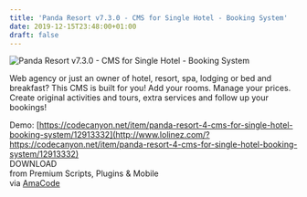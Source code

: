 ```yaml
---
title: 'Panda Resort v7.3.0 - CMS for Single Hotel - Booking System'
date: 2019-12-15T23:48:00+01:00
draft: false
---
```


![Panda Resort v7.3.0 - CMS for Single Hotel - Booking System](http://www.codelist.cc/uploads/posts/2019-12/1576394290_pandaresort.jpg "Panda Resort v7.3.0 - CMS for Single Hotel - Booking System")  
  
Web agency or just an owner of hotel, resort, spa, lodging or bed and breakfast? This CMS is built for you! Add your rooms. Manage your prices. Create original activities and tours, extra services and follow up your bookings!  
  
Demo: [https://codecanyon.net/item/panda-resort-4-cms-for-single-hotel-booking-system/12913332](http://www.lolinez.com/?https://codecanyon.net/item/panda-resort-4-cms-for-single-hotel-booking-system/12913332)  
DOWNLOAD  
from Premium Scripts, Plugins & Mobile  
via [AmaCode](https://amazcode.ooo)